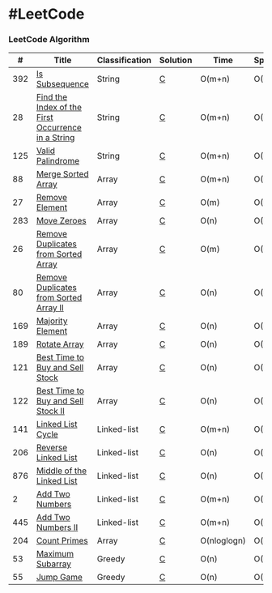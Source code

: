 #LeetCode
========

### LeetCode Algorithm

| # | Title | Classification | Solution | Time | Space | Difficulty |
|---| ----- | ---------------| -------- | ---- |-------|------------|
|392|[Is Subsequence](https://leetcode.com/problems/is-subsequence/)|String|[C](./Questions/392)|O(m+n)|O(1)|Easy|
|28|[Find the Index of the First Occurrence in a String](https://leetcode.com/problems/find-the-index-of-the-first-occurrence-in-a-string/)|String|[C](./Questions/28)|O(m+n)|O(1)|Easy|
|125|[Valid Palindrome](https://leetcode.com/problems/valid-palindrome/)|String|[C](./Questions/125)|O(m+n)|O(1)|Easy|
|88|[Merge Sorted Array](https://leetcode.com/problems/merge-sorted-array/)|Array|[C](./Questions/88)|O(m+n)|O(1)|Easy|
|27|[Remove Element](https://leetcode.com/problems/remove-element/)|Array|[C](./Questions/27)|O(m)|O(1)|Easy|
|283|[Move Zeroes](https://leetcode.com/problems/move-zeroes/)|Array|[C](./Questions/283)|O(n)|O(1)|Easy|
|26|[Remove Duplicates from Sorted Array](https://leetcode.com/problems/remove-duplicates-from-sorted-array/)|Array|[C](./Questions/26)|O(m)|O(1)|Easy|
|80|[Remove Duplicates from Sorted Array II](https://leetcode.com/problems/remove-duplicates-from-sorted-array-ii/)|Array|[C](./Questions/80)|O(n)|O(1)|Medium|
|169|[Majority Element](https://leetcode.com/problems/majority-element/)|Array|[C](./Questions/169)|O(n)|O(1)|Easy|
|189|[Rotate Array](https://leetcode.com/problems/rotate-array/)|Array|[C](./Questions/189)|O(n)|O(1)|Medium|
|121|[Best Time to Buy and Sell Stock](https://leetcode.com/problems/best-time-to-buy-and-sell-stock/)|Array|[C](./Questions/121)|O(n)|O(1)|Easy|
|122|[Best Time to Buy and Sell Stock II](https://leetcode.com/problems/best-time-to-buy-and-sell-stock-ii/)|Array|[C](./Questions/122)|O(n)|O(1)|Medium|
|141|[Linked List Cycle](https://leetcode.com/problems/linked-list-cycle/)|Linked-list|[C](./Questions/141)|O(m+n)|O(1)|Easy|
|206|[Reverse Linked List](https://leetcode.com/problems/reverse-linked-list/)|Linked-list|[C](./Questions/206)|O(n)|O(1)|Easy|
|876|[Middle of the Linked List](https://leetcode.com/problems/middle-of-the-linked-list/)|Linked-list|[C](./Questions/876)|O(n)|O(1)|Easy|
|2|[Add Two Numbers](https://leetcode.com/problems/add-two-numbers/)|Linked-list|[C](./Questions/2)|O(m+n)|O(1)|Easy|
|445|[Add Two Numbers II](https://leetcode.com/problems/add-two-numbers-ii/)|Linked-list|[C](./Questions/445)|O(m+n)|O(1)|Medium|
|204|[Count Primes](https://leetcode.com/problems/count-primes/)|Array|[C](./Questions/204)|O(nloglogn)|O(n)|Medium|
|53|[Maximum Subarray](https://leetcode.com/problems/maximum-subarray/)|Greedy|[C](./Questions/53)|O(n)|O(1)|Medium|
|55|[Jump Game](https://leetcode.com/problems/jump-game/)|Greedy|[C](./Questions/55)|O(n)|O(1)|Medium|

